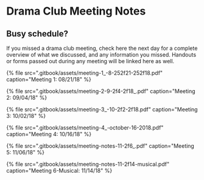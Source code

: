# Drama Club Meeting Notes

## Busy schedule?

If you missed a drama club meeting, check here the next day for a complete overview of what we discussed, and any information you missed. Handouts or forms passed out during any meeting will be linked here as well.

{% file src=".gitbook/assets/meeting-1\_-8-252f21-252f18.pdf" caption="Meeting 1: 08/21/18" %}

{% file src=".gitbook/assets/meeting-2-9-2f4-2f18\_.pdf" caption="Meeting 2: 09/04/18" %}

{% file src=".gitbook/assets/meeting-3\_-10-2f2-2f18.pdf" caption="Meeting 3: 10/02/18" %}

{% file src=".gitbook/assets/meeting-4\_-october-16-2018.pdf" caption="Meeting 4: 10/16/18" %}

{% file src=".gitbook/assets/meeting-notes-11-2f6\_.pdf" caption="Meeting 5: 11/06/18" %}

{% file src=".gitbook/assets/meeting-notes-11-2f14-musical.pdf" caption="Meeting 6-Musical: 11/14/18" %}

